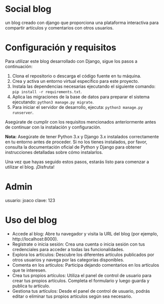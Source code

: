 # Social blog
un blog creado con django que proporciona una plataforma interactiva para compartir artículos y comentarios con otros usuarios.

# Configuración y requisitos

Para utilizar este blog desarrollado con Django, sigue los pasos a continuación:

1. Clona el repositorio o descarga el código fuente en tu máquina.
2. Crea y activa un entorno virtual específico para este proyecto.
3. Instala las dependencias necesarias ejecutando el siguiente comando: `pip install -r requirements.txt`.
4. Aplica las migraciones de la base de datos para preparar el sistema ejecutando: `python3 manage.py migrate`.
5. Para iniciar el servidor de desarrollo, ejecuta: `python3 manage.py runserver`.

Asegúrate de cumplir con los requisitos mencionados anteriormente antes de continuar con la instalación y configuración.

**Nota:** Asegúrate de tener Python 3.x y Django 3.x instalados correctamente en tu entorno antes de proceder. Si no los tienes instalados, por favor, consulta la documentación oficial de Python y Django para obtener instrucciones detalladas sobre cómo instalarlos.

Una vez que hayas seguido estos pasos, estarás listo para comenzar a utilizar el blog. ¡Disfruta!

# Admin 
usuario: joaco
clave: 123

# Uso del blog 

- Accede al blog: Abre tu navegador y visita la URL del blog (por ejemplo, http://localhost:8000).
- Regístrate o inicia sesión: Crea una cuenta o inicia sesión con tus credenciales para acceder a todas las funcionalidades.
- Explora los artículos: Descubre los diferentes artículos publicados por otros usuarios y navega por las categorías disponibles.
- Comenta en los artículos: Participa dejando comentarios en los artículos que te interesen.
- Crea tus propios artículos: Utiliza el panel de control de usuario para crear tus propios artículos. Completa el formulario  y luego guarda y publica tu artículo.
- Gestiona tus artículos: Desde el panel de control de usuario, podrás editar o eliminar tus propios artículos según sea necesario.

